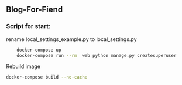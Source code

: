 Blog-For-Fiend
-------

### Script for start:
rename local_settings_example.py to local_settings.py
```bash
    docker-compose up
    docker-compose run --rm  web python manage.py createsuperuser
```

Rebuild image
```bash
docker-compose build --no-cache
```